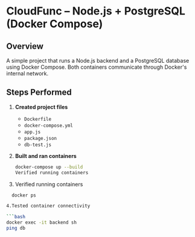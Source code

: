 # CloudFunc – Node.js + PostgreSQL (Docker Compose)

## Overview
A simple project that runs a Node.js backend and a PostgreSQL database using Docker Compose.
Both containers communicate through Docker's internal network.

## Steps Performed

1. **Created project files**
   - `Dockerfile`
   - `docker-compose.yml`
   - `app.js`
   - `package.json`
   - `db-test.js`

2. **Built and ran containers**
   ```bash
   docker-compose up --build
   Verified running containers

3. Verified running containers
 ```bash
   docker ps

4.Tested container connectivity

```bash
docker exec -it backend sh
ping db


